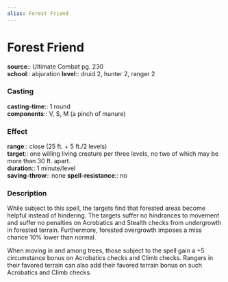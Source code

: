 ```yaml
---
alias: Forest Friend
---
```


# Forest Friend 

**source**:: Ultimate Combat pg. 230  
**school**:: abjuration
**level**:: druid 2, hunter 2, ranger 2

### Casting 

**casting-time**:: 1 round  
**components**:: V, S, M (a pinch of manure)

### Effect 

**range**:: close (25 ft. + 5 ft./2 levels)  
**target**:: one willing living creature per three levels, no two of which may be more than 30 ft. apart.  
**duration**:: 1 minute/level  
**saving-throw**:: none
**spell-resistance**:: no

### Description 

While subject to this spell, the targets find that forested areas become helpful instead of hindering. The targets suffer no hindrances to movement and suffer no penalties on Acrobatics and Stealth checks from undergrowth in forested terrain. Furthermore, forested overgrowth imposes a miss chance 10% lower than normal.  
  
When moving in and among trees, those subject to the spell gain a +5 circumstance bonus on Acrobatics checks and Climb checks. Rangers in their favored terrain can also add their favored terrain bonus on such Acrobatics and Climb checks.
